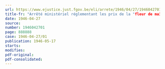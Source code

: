```yaml
---
url: https://www.ejustice.just.fgov.be/eli/arrete/1946/04/27/1946042701/justel
title-fr: "Arrêté ministériel réglementant les prix de la "fleur de maïs""
date: 1946-04-27
source:
number: 1946042701
page: 888888
case: 1946-04-27/01
publication: 1946-05-17
starts:
modifies:
pdf-original:
pdf-consolidated:
---
```


